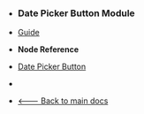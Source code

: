-   <h3>Date Picker Button Module</h3>

-   [Guide](modules/datepicker-button/)
    <br/>

-   **Node Reference**

-   [Date Picker Button](modules/datepicker-button/datepicker-button.md)
    <br/>

-   &nbsp;
-   [🡐 Back to main docs](/modules/modules)
